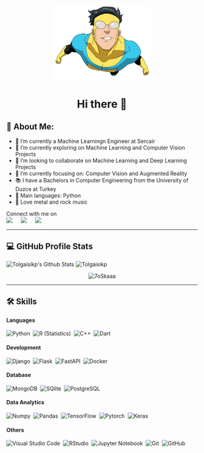 <div align=center>
 <img src="PNG/Github.png"  height="200">
<h1> Hi there 👋 </h1>
</div>
  

<h2> 🤵 About Me: </h2>

- 🌱 I’m currently a Machine Learningn Engineer at Sercair
- 🔭 I’m currently exploring on Machine Learning and Computer Vision Projects
- 👯 I’m looking to collaborate on Machine Learning and Deep Learning Projects
- 🎯 I’m currently focusing on: Computer Vision and Augmented Reality
- 📚 I have a Bachelors in Computer Engineering from the University of Duzce at Turkey
- 🌟 Main languages: Python
- 🎵 Love metal and rock music



<p >Connect with me on
<br>	
<a target="_blank" href="https://www.linkedin.com/in/tolgaisk/"
><img src="https://img.shields.io/badge/linkedin-%2312100E.svg?&style=for-the-badge&logo=linkedin&logoColor=white"></img></a>
&emsp;
<a target="_blank" href="https://www.kaggle.com/tolgaik"><img src="https://img.shields.io/badge/kaggle-%2312100E.svg?&style=for-the-badge&logo=kaggle&logoColor=white"></img></a>
&emsp;
<a target="_blank" href="mailto:tolgaisk10@gmail.com"
><img src="https://img.shields.io/badge/email-%2312100E.svg?&style=for-the-badge&logo=gmail&logoColor=white"></img></a><br></p>

----

## 💻 GitHub Profile Stats
<div>
<img width="49.5%"  alt="Tolgaisikp's Github Stats" src="https://github-readme-stats.vercel.app/api?username=Tolgaisikp&show_icons=true&count_private=true&theme=nord"/>
<img  width="49.5%"  src="https://github-readme-streak-stats.herokuapp.com/?user=Tolgaisikp&theme=nord" alt="Tolgaisikp" />

<div/>
<p align="center">
<img src="https://github-readme-stats.vercel.app/api/top-langs?username=Tolgaisikp&langs_count=10&show_icons=true&locale=en&layout=compact&theme=nord" alt="7oSkaaa" height="192px"/>
  <br/></p>
  </p>

----

## 🛠️ Skills

#### Languages
![Python](https://img.shields.io/badge/-Python-05122A?style=flat&logo=python)&nbsp;
![R (Statistics)](https://img.shields.io/badge/-R-05122A?style=flat&logo=R&logoColor=276DC3)&nbsp;
![C++](https://img.shields.io/badge/-C++-05122A?style=flat&logo=C%2B%2B)&nbsp;
![Dart](https://img.shields.io/badge/-Dart-05122A?style=flat&logo=dart&logoColor=276DC3)&nbsp;

#### Development
![Django](https://img.shields.io/badge/-Django-05122A?style=flat&logo=django&logoColor=092E20)&nbsp;
![Flask](https://img.shields.io/badge/-Flask-05122A?style=flat&logo=flask)&nbsp;
![FastAPI](https://img.shields.io/badge/-FastAPI-05122A?style=flat&logo=fastapi)&nbsp;
![Docker](https://img.shields.io/badge/-Docker-05122A?style=flat&logo=docker)&nbsp;

#### Database
![MongoDB](https://img.shields.io/badge/-MongoDB-05122A?style=flat&logo=mongodb)&nbsp; 
![SQlite](https://img.shields.io/badge/-SQlite-05122A?style=flat&logo=sqlite&logoColor=A8B9CC)&nbsp;
![PostgreSQL](https://img.shields.io/badge/PostgreSQL-05122A?style=flat&logo=postgresql)

#### Data Analytics 

![Numpy](https://img.shields.io/badge/Numpy-05122A?style=flat&logo=numpy&logoColor=white)&nbsp;
![Pandas](https://img.shields.io/badge/Pandas-05122A?style=flat&logo=pandas&logoColor=white)&nbsp;
![TensorFlow](https://img.shields.io/badge/-Tensorflow-05122A?style=flat&logo=tensorflow)&nbsp;
![Pytorch](https://img.shields.io/badge/-Pytorch-05122A?style=flat&logo=pytorch)&nbsp;
![Keras](https://img.shields.io/badge/-Keras-05122A?style=flat&logo=keras&logoColor=FF5733)&nbsp;


#### Others
![Visual Studio Code](https://img.shields.io/badge/-Visual%20Studio%20Code-05122A?style=flat&logo=visual-studio-code&logoColor=007ACC)&nbsp;
![RStudio](https://img.shields.io/badge/-RStudio-05122A?style=flat&logo=rstudio)&nbsp;
![Jupyter Notebook](https://img.shields.io/badge/-Jupyter-05122A?style=flat&logo=jupyter)&nbsp;
![Git](https://img.shields.io/badge/-Git-05122A?style=flat&logo=git)&nbsp;
![GitHub](https://img.shields.io/badge/-GitHub-05122A?style=flat&logo=github)&nbsp;
